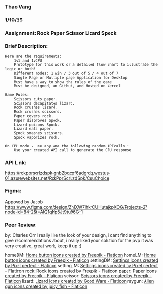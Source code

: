 ### Thao Vang

### 1/19/25

### Assignment: Rock Paper Scissor Lizard Spock

### Brief Description:
    Here are the requirements:
        1v1 and 1vCPU
        Prototype for this work or a detailed flow chart to illustrate the logic or both!
        Different modes: 1 win / 3 out of 5 / 4 out of 7
        Single Page or Multiple page Application for Desktop
        Must have a way to show the rules of the game
        Must be designed, on Github, and Hosted on Vercel

    Game Rules:
        Scissors cuts paper.
        Scissors decapitates lizard.
        Rock crushes lizard.
        Rock crushes scissors.
        Paper covers rock.
        Paper disproves Spock.
        Lizard poisons Spock.
        Lizard eats paper.
        Spock smashes scissors.
        Spock vaporizes rock.

    On CPU mode - use any one the following random APIcalls : 
        Use your created API call to generate the CPU response 

### API Link: 
https://rckpprscrlzdspk-gnb2bqcpf6adgrdq.westus-01.azurewebsites.net/RckPprScrLzdSpk/CpuChoice

### Figma:
Appoved by Jacob
https://www.figma.com/design/ZnIXW7lhkrCUHutajkpXOG/Projects-2?node-id=84-2&t=AlQ1qNp5Jt9tu96G-1

### Peer Review: 
by: Charles Orr
I really like the look of your design, i cant find anything to give recommendations about, i really liked your solution for the pvp it was very creative, great work, keep it up :)






homeDM: <a href="https://www.flaticon.com/free-icons/home-button" title="home button icons">Home button icons created by Freepik - Flaticon</a>
homeLM: <a href="https://www.flaticon.com/free-icons/home-button" title="home button icons">Home button icons created by Freepik - Flaticon</a>
settingDM: <a href="https://www.flaticon.com/free-icons/settings" title="settings icons">Settings icons created by Pixel perfect - Flaticon</a>
settingLM: <a href="https://www.flaticon.com/free-icons/settings" title="settings icons">Settings icons created by Pixel perfect - Flaticon</a>
rock: <a href="https://www.flaticon.com/free-icons/rock" title="rock icons">Rock icons created by Freepik - Flaticon</a>
paper: <a href="https://www.flaticon.com/free-icons/paper" title="paper icons">Paper icons created by Freepik - Flaticon</a>
scissor: <a href="https://www.flaticon.com/free-icons/scissors" title="scissors icons">Scissors icons created by Freepik - Flaticon</a>
lizard: <a href="https://www.flaticon.com/free-icons/lizard" title="lizard icons">Lizard icons created by Good Ware - Flaticon</a>
raygun: <a href="https://www.flaticon.com/free-icons/alien-gun" title="alien gun icons">Alien gun icons created by juicy_fish - Flaticon</a>
